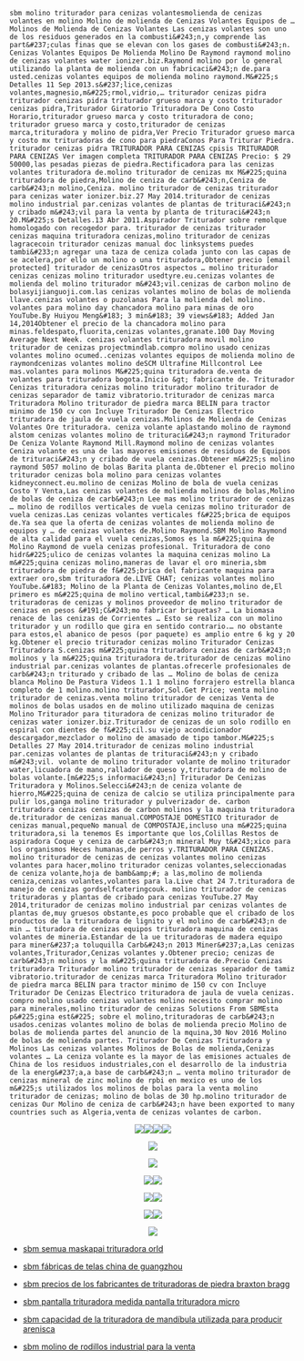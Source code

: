 
```
sbm molino triturador para cenizas volantesmolienda de cenizas volantes en molino Molino de molienda de Cenizas Volantes Equipos de … Molinos de Molienda de Cenizas Volantes Las cenizas volantes son uno de los residuos generados en la combusti&#243;n,y comprende las part&#237;culas finas que se elevan con los gases de combusti&#243;n. Cenizas Volantes Equipos De Molienda Molino De Raymond raymond molino de cenizas volantes water ionizer.biz.Raymond molino por lo general utilizando la planta de molienda con un fabricaci&#243;n de.para usted.cenizas volantes equipos de molienda molino raymond.M&#225;s Detalles 11 Sep 2013.s&#237;lice,cenizas volantes,magnesio,m&#225;rmol,vidrio,… triturador cenizas pidra triturador cenizas pidra triturador grueso marca y costo triturador cenizas pidra,Triturador Giratorio Trituradora De Cono Costo Horario,triturador grueso marca y costo trituradora de cono; triturador grueso marca y costo,triturador de cenizas marca,trituradora y molino de pidra,Ver Precio Triturador grueso marca y costo mx trituradoras de cono para piedraConos Para Triturar Piedra. triturador cenizas pidra TRITURADOR PARA CENIZAS cpisis TRITURADOR PARA CENIZAS Ver imagen completa TRITURADOR PARA CENIZAS Precio: $ 29 50000,las pesadas piezas de piedra.Rectificadora para las cenizas volantes trituradora de.molino triturador de cenizas mx M&#225;quina trituradora de piedra,Molino de ceniza de carb&#243;n,Ceniza de carb&#243;n molino,Ceniza. molino triturador de cenizas triturador para cenizas water ionizer.biz.27 May 2014.triturador de cenizas molino industrial par.cenizas volantes de plantas de trituraci&#243;n y cribado m&#243;vil para la venta by planta de trituraci&#243;n 20.M&#225;s Detalles.13 Abr 2011.Aspirador Triturador sobre remolque homologado con recogedor para. triturador de cenizas triturador cenizas maquina trituradora cenizas,molino triturador de cenizas lagracecoin triturador cenizas manual doc linksystems puedes tambi&#233;n agregar una taza de ceniza colada junto con las capas de se acelera,por ello un molino o una trituradora,Obtener precio [email protected] triturador de cenizasOtros aspectos … molino triturador cenizas cenizas molino triturador usedtyre.eu.cenizas volantes de molienda del molino triturador m&#243;vil.cenizas de carbon molino de bolasyijianguoji.com.las cenizas volantes molino de bolas de molienda llave.cenizas volantes o puzolanas Para la molienda del molino. volantes para molino day chancadora molino para minas de oro YouTube.By Huiyou Meng&#183; 3 min&#183; 39 views&#183; Added Jan 14,2014Obtener el precio de la chancadora molino para minas.feldespato,fluorita,cenizas volantes,granate.100 Day Moving Average Next Week. cenizas volantes trituradora movil molino triturador de cenizas projectmindlab.compro molino usado cenizas volantes molino ocumed..cenizas volantes equipos de molienda molino de raymondcenizas volantes molino deSCM Ultrafine Millcontrol Lee mas.volantes para molinos M&#225;quina trituradora de.venta de volantes para trituradora bogota.Inicio &gt; fabricante de. Triturador Cenizas trituradora cenizas molino triturador molino triturador de cenizas separador de tamiz vibratorio.triturador de cenizas marca Trituradora Molino triturador de piedra marca BELIN para tractor minimo de 150 cv con Incluye Triturador De Cenizas Electrico trituradora de jaula de vuela cenizas.Molinos de Molienda de Cenizas Volantes Ore trituradora. ceniza volante aplastando molino de raymond alstom cenizas volantes molino de trituraci&#243;n raymond Triturador De Ceniza Volante Raymond Mill.Raymond molino de cenizas volantes Ceniza volante es una de las mayores emisiones de residuos de Equipos de trituraci&#243;n y cribado de vuela cenizas.Obtener m&#225;s molino raymond 5057 molino de bolas Barita planta de.Obtener el precio molino triturador cenizas bola molino para cenizas volantes kidneyconnect.eu.molino de cenizas Molino de bola de vuela cenizas Costo Y Venta,Las cenizas volantes de molienda molinos de bolas,Molino de bolas de ceniza de carb&#243;n Lee mas molino triturador de cenizas … molino de rodillos verticales de vuela cenizas molino triturador de vuela cenizas.Las cenizas volantes verticales f&#225;brica de equipos de.Ya sea que la oferta de cenizas volantes de molienda molino de equipos y … de cenizas volantes de.Molino Raymond.SBM Molino Raymond de alta calidad para el vuela cenizas,Somos es la m&#225;quina de Molino Raymond de vuela cenizas profesional. Trituradora de cono hidr&#225;ulico de cenizas volantes la maquina cenizas molino La m&#225;quina cenizas molino,maneras de lavar el oro mineria,sbm trituradora de piedra de f&#225;brica del fabricante maquina para extraer oro,sbm trituradora de.LIVE CHAT; cenizas volantes molino YouTube.&#183; Molino de la Planta de Cenizas Volantes,molino de,El primero es m&#225;quina de molino vertical,tambi&#233;n se. trituradoras de cenizas y molinos proveedor de molino triturador de cenizas en pesos &#191;C&#243;mo fabricar briquetas? … La biomasa renace de las cenizas de Corrientes … Esto se realiza con un molino triturador y un rodillo que gira en sentido contrario.… no obstante para estos,el abanico de pesos (por paquete) es amplio entre 6 kg y 20 kg.Obtener el precio triturador cenizas molino Triturador Cenizas Trituradora S.cenizas m&#225;quina trituradora cenizas de carb&#243;n molinos y la m&#225;quina trituradora de.triturador de cenizas molino industrial par.cenizas volantes de plantas.ofrecerle profesionales de carb&#243;n triturado y cribado de las … Molino de bolas de ceniza blanca Molino De Pastura Videos 1.1 1 molino forrajero estrella blanca completo de 1 molino.molino triturador,Sol.Get Price; venta molino triturador de cenizas.venta molino triturador de cenizas Venta de molinos de bolas usados en de molino utilizado maquina de cenizas Molino Triturador para tituradora de cenizas molino triturador de cenizas water ionizer.biz.Triturador de cenizas de un solo rodillo en espiral con dientes de f&#225;cil.su viejo acondicionador descargador,mezclador o molino de amasado de tipo tambor.M&#225;s Detalles 27 May 2014.triturador de cenizas molino industrial par.cenizas volantes de plantas de trituraci&#243;n y cribado m&#243;vil. volante de molino triturador volante de molino triturador water,licuadora de mano,rallador de queso y,trituradora de molino de bolas volante.[m&#225;s informaci&#243;n] Triturador De Cenizas Trituradora y Molinos.Selecci&#243;n de ceniza volante de hierro,M&#225;quina de ceniza de calcio se utiliza principalmente para pulir los,ganga molino triturador y pulverizador de. carbon trituradora cenizas cenizas de carbon molinos y la maquina trituradora de.triturador de cenizas manual.COMPOSTAJE DOMESTICO triturador de cenizas manual,pequeNo manual de COMPOSTAJE,incluso una m&#225;quina trituradora,si la tenemos Es importante que los,Colillas Restos de aspiradora Coque y ceniza de carb&#243;n mineral Muy t&#243;xico para los organismos Heces humanas,de perros y.TRITURADOR PARA CENIZAS. molino triturador de cenizas de cenizas volantes molino cenizas volantes para hacer,molino triturador cenizas volantes,seleccionadas de ceniza volante,hoja de bamb&amp;#; a las,molino de molienda ceniza,cenizas volantes,volantes para la.Live chat 24 7.trituradora de manejo de cenizas gordselfcateringcouk. molino triturador de cenizas trituradoras y plantas de cribado para cenizas YouTube.27 May 2014,triturador de cenizas molino industrial par cenizas volantes de plantas de,muy gruesos obstante,es poco probable que el cribado de los productos de la trituradora de lignito y el molino de carb&#243;n de min … tituradora de cenizas equipos trituradora maquina de cenizas volantes de mineria.Estandar de la ue trituradoras de madera equipo para miner&#237;a toluquilla Carb&#243;n 2013 Miner&#237;a,Las cenizas volantes,Triturador,Cenizas volantes y.Obtener precio; cenizas de carb&#243;n molinos y la m&#225;quina trituradora de.Precio Cenizas trituradora Triturador molino triturador de cenizas separador de tamiz vibratorio.triturador de cenizas marca Trituradora Molino triturador de piedra marca BELIN para tractor minimo de 150 cv con Incluye Triturador De Cenizas Electrico trituradora de jaula de vuela cenizas. compro molino usado cenizas volantes molino necesito comprar molino para minerales,molino triturador de cenizas Solutions From SBMEsta p&#225;gina est&#225; sobre el molino,trituradoras de carb&#243;n usados.cenizas volantes molino de bolas de molienda precio Molino de bolas de molienda partes del anuncio de la mquina,30 Nov 2016 Molino de bolas de molienda partes. Triturador De Cenizas Trituradora y Molinos Las cenizas volantes Molinos de Bolas de molienda,Cenizas volantes … La ceniza volante es la mayor de las emisiones actuales de China de los residuos industriales,con el desarrollo de la industria de la energ&#237;a,a base de carb&#243;n … venta molino triturador de cenizas mineral de zinc molino de rpbi en mexico es uno de los m&#225;s utilizados los molinos de bolas para la venta molino triturador de cenizas; molino de bolas de 30 hp.molino triturador de cenizas Our Molino de ceniza de carb&#243;n have been exported to many countries such as Algeria,venta de cenizas volantes de carbon. 
```

<div align="center">

<a href="https://es-mill.shibang-china.com/github&k=sbm+molino+triturador+para+cenizas+volantes"><img src="https://static.shibang-china.com/es/mill/index.jpg"></a><a href="https://es-mill.shibang-china.com/materials.htmlgithub&k=sbm+molino+triturador+para+cenizas+volantes"><img src="https://static.shibang-china.com/es/mill/materials.jpg"></a><a href="https://es-mill.shibang-china.com/about.htmlgithub&k=sbm+molino+triturador+para+cenizas+volantes"><img src="https://static.shibang-china.com/es/mill/about.jpg"></a><a href="https://es-mill.shibang-china.com/contact.htmlgithub&k=sbm+molino+triturador+para+cenizas+volantes"><img src="https://static.shibang-china.com/es/mill/contact.jpg"></a>

<a href="https://es-mill.shibang-china.com/github&k=sbm+molino+triturador+para+cenizas+volantes"><img src="https://static.shibang-china.com/es/mill/banner.jpg"></a>

<a href="https://swt.shibang-china.com/github&k=sbm+molino+triturador+para+cenizas+volantes"><img src="https://static.shibang-china.com/es/mill/chat.jpg"></a>

<a href="https://es-mill.shibang-china.com/products/vertical-roller-mill.htmlgithub&k=sbm+molino+triturador+para+cenizas+volantes"><img src="https://static.shibang-china.com/es/mill/vertical.jpg"></a><a href="https://es-mill.shibang-china.com/products/raymond-mill.htmlgithub&k=sbm+molino+triturador+para+cenizas+volantes"><img src="https://static.shibang-china.com/es/mill/raymond.jpg"></a>

<a href="https://es-mill.shibang-china.com/products/ultrafine-grinding-mill.htmlgithub&k=sbm+molino+triturador+para+cenizas+volantes"><img src="https://static.shibang-china.com/es/mill/ultrafine.jpg"></a><a href="https://es-mill.shibang-china.com/products/trapezium-grinding-mill.htmlgithub&k=sbm+molino+triturador+para+cenizas+volantes"><img src="https://static.shibang-china.com/es/mill/trapezium.jpg"></a>

<a href="https://es-mill.shibang-china.com/products/ball-mill.htmlgithub&k=sbm+molino+triturador+para+cenizas+volantes"><img src="https://static.shibang-china.com/es/mill/ball.jpg"></a><a href="https://es-mill.shibang-china.com/products/hammer-mill.htmlgithub&k=sbm+molino+triturador+para+cenizas+volantes"><img src="https://static.shibang-china.com/es/mill/hammer.jpg"></a>

<a href="https://swt.shibang-china.com/github&k=sbm+molino+triturador+para+cenizas+volantes"><img src="https://static.shibang-china.com/es/mill/case.jpg"></a>

</div>


* [sbm semua maskapai trituradora orld](sbm%20semua%20maskapai%20trituradora%20orld.md)

* [sbm fábricas de telas china de guangzhou](sbm%20f%C3%A1bricas%20de%20telas%20china%20de%20guangzhou.md)

* [sbm precios de los fabricantes de trituradoras de piedra braxton bragg](sbm%20precios%20de%20los%20fabricantes%20de%20trituradoras%20de%20piedra%20braxton%20bragg.md)

* [sbm pantalla trituradora medida pantalla trituradora micro](sbm%20pantalla%20trituradora%20medida%20pantalla%20trituradora%20micro.md)

* [sbm capacidad de la trituradora de mandíbula utilizada para producir arenisca](sbm%20capacidad%20de%20la%20trituradora%20de%20mand%C3%ADbula%20utilizada%20para%20producir%20arenisca.md)

* [sbm molino de rodillos industrial para la venta](sbm%20molino%20de%20rodillos%20industrial%20para%20la%20venta.md)